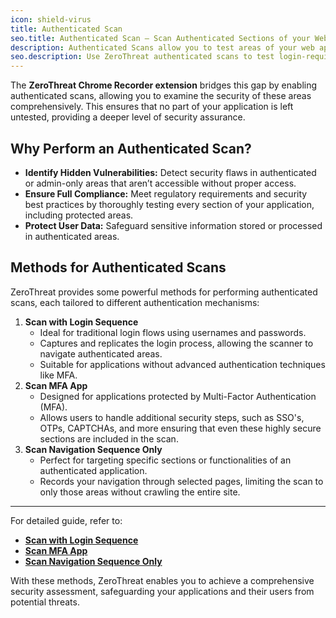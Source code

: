 ```yaml
---
icon: shield-virus
title: Authenticated Scan
seo.title: Authenticated Scan – Scan Authenticated Sections of your Web App
description: Authenticated Scans allow you to test areas of your web applications that require user login ensuring deeper and more accurate vulnerability detection. This guide walks you through how to set up an Authenticated Scan using ZeroThreat’s browser extension to capture login sequences or session tokens. <br>With this capability, you can uncover hidden vulnerabilities behind authentication layers and ensure complete application coverage during security testing. Ideal for applications with user-based content or restricted access areas.
seo.description: Use ZeroThreat authenticated scans to test login-required areas, admin panels, and other authenticated sections using ZeroThreat chrome extension for full coverage.
---
```


The **ZeroThreat Chrome Recorder extension** bridges this gap by enabling authenticated scans, allowing you to examine the security of these areas comprehensively. This ensures that no part of your application is left untested, providing a deeper level of security assurance.

## Why Perform an Authenticated Scan?

- **Identify Hidden Vulnerabilities:** Detect security flaws in authenticated or admin-only areas that aren’t accessible without proper access. 
- **Ensure Full Compliance:** Meet regulatory requirements and security best practices by thoroughly testing every section of your application, including protected areas. 
- **Protect User Data:** Safeguard sensitive information stored or processed in authenticated areas.

## Methods for Authenticated Scans

ZeroThreat provides some powerful methods for performing authenticated scans, each tailored to different authentication mechanisms: 

1. **Scan with Login Sequence**
   - Ideal for traditional login flows using usernames and passwords.
   - Captures and replicates the login process, allowing the scanner to navigate authenticated areas.
   - Suitable for applications without advanced authentication techniques like MFA.
2. **Scan MFA App**
   - Designed for applications protected by Multi-Factor Authentication (MFA).
   - Allows users to handle additional security steps, such as SSO's, OTPs, CAPTCHAs, and more ensuring that even these highly secure sections are included in the scan.
3. **Scan Navigation Sequence Only**
   - Perfect for targeting specific sections or functionalities of an authenticated application.
   - Records your navigation through selected pages, limiting the scan to only those areas without crawling the entire site.

---

For detailed guide, refer to:

- [**Scan with Login Sequence**](authenticated-scan/scan-with-login-sequence)
- [**Scan MFA App**](authenticated-scan/scan-mfa-app)
- [**Scan Navigation Sequence Only**]( authenticated-scan/scan-navigation-sequence-only)

With these methods, ZeroThreat enables you to achieve a comprehensive security assessment, safeguarding your applications and their users from potential threats.
